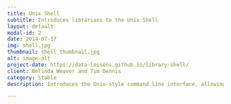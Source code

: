 ```yaml
---
title: Unix Shell
subtitle: Introduces librarians to the Unix Shell
layout: default
modal-id: 2
date: 2014-07-17
img: shell.jpg
thumbnail: shell_thumbnail.jpg
alt: image-alt
project-date: https://data-lessons.github.io/library-shell/
client: Belinda Weaver and Tim Dennis
category: Stable
description: Introduces the Unix-style command line interface, allowing you to efficiently work with directories and files, and find and manipulate data.

---
```

